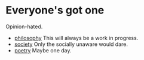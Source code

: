# Everyone's got one

Opinion-hated.

* [philosophy](naval-gazing)
  This will always be a work in progress.
* [society](pol)
  Only the socially unaware would dare.
* [poetry](loopback.jpg)
  Maybe one day.
